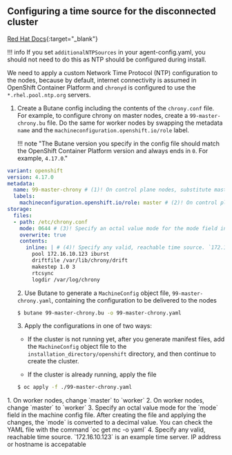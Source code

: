 ## Configuring a time source for the disconnected cluster

[Red Hat Docs](https://docs.redhat.com/en/documentation/openshift_container_platform/4.17/html-single/machine_configuration/index#machine-config-index){:target="_blank"}

!!! info
    If you set `additionalNTPSources` in your agent-config.yaml, you should not need to do this as NTP should be configured during install.

We need to apply a custom Network Time Protocol (NTP) configuration to the nodes, because by default, internet connectivity is assumed in OpenShift Container Platform and `chronyd` is configured to use the `*.rhel.pool.ntp.org` servers.

<div class="annotate" markdown>

1. Create a Butane config including the contents of the `chrony.conf` file. For example, to configure chrony on master nodes, create a `99-master-chrony.bu` file. Do the same for worker nodes by swapping the metadata `name` and the `machineconfiguration.openshift.io/role` label.

    !!! note "The Butane version you specify in the config file should match the OpenShift Container Platform version and always ends in `0`. For example, `4.17.0`."

```yaml
variant: openshift
version: 4.17.0
metadata:
  name: 99-master-chrony # (1)! On control plane nodes, substitute master for worker in both of these locations
  labels:
    machineconfiguration.openshift.io/role: master # (2)! On control plane nodes, substitute master for worker in both of these locations
storage:
  files:
  - path: /etc/chrony.conf
    mode: 0644 # (3)! Specify an octal value mode for the mode field in the machine config file
    overwrite: true
    contents:
      inline: | # (4)! Specify any valid, reachable time source. `172.16.10.123` is an example time server. IP address or hostname is accepatable 
        pool 172.16.10.123 iburst
        driftfile /var/lib/chrony/drift
        makestep 1.0 3
        rtcsync
        logdir /var/log/chrony
```
<ol start=2>
2. Use Butane to generate a <code>MachineConfig</code> object file, <code>99-master-chrony.yaml</code>, containing the configuration to be delivered to the nodes

```bash
$ butane 99-master-chrony.bu -o 99-master-chrony.yaml
```
</ol>

<ol start=3>
3. Apply the configurations in one of two ways:

<ul><li>
If the cluster is not running yet, after you generate manifest files, add the <code>MachineConfig</code> object file to the <code>installation_directory/openshift</code> directory, and then continue to create the cluster.
</ul></li>

<ul><li>
If the cluster is already running, apply the file
</ul></li>

```bash
$ oc apply -f ./99-master-chrony.yaml
```

</ol>

</div>
1. On worker nodes, change `master` to `worker`
2. On worker nodes, change `master` to `worker`
3. Specify an octal value mode for the `mode` field in the machine config file. After creating the file and applying the changes, the `mode` is converted to a decimal value. You can check the YAML file with the command `oc get mc <mc-name> -o yaml`
4. Specify any valid, reachable time source. `172.16.10.123` is an example time server. IP address or hostname is accepatable 
